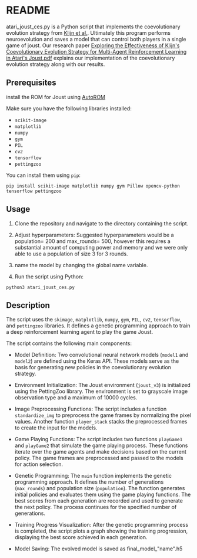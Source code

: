# README

atari_joust_ces.py is a Python script that implements the coevolutionary evolution strategy from [Klijn et al.](https://arxiv.org/pdf/2104.05610.pdf). Ultimately this program performs neuroevolution and saves a model that can control both players in a single game of joust. Our research paper [Exploring the Effectiveness of Klijn's Coevolutionary Evolution Strategy for Multi-Agent Reinforcement Learning in Atari's Joust.pdf](https://github.com/bryce-ka/CoES-Joust-Evaluating-the-Coevolutionary-Evolution-Strategy-for-Atari-s-Joust/blob/main/Exploring%20the%20Effectiveness%20of%20Klijn's%20Coevolutionary%20Evolution%20Strategy%20for%20Multi-Agent%20Reinforcement%20Learning%20in%20Atari's%20Joust.pdf) explains our implementation of the coevolutionary evolution strategy along with our results. 
 
## Prerequisites

install the ROM for Joust using [AutoROM](https://github.com/Farama-Foundation/AutoROM)

Make sure you have the following libraries installed:

- `scikit-image`
- `matplotlib`
- `numpy`
- `gym`
- `PIL`
- `cv2`
- `tensorflow`
- `pettingzoo`

You can install them using `pip`:

```shell
pip install scikit-image matplotlib numpy gym Pillow opencv-python tensorflow pettingzoo
```

## Usage

1. Clone the repository and navigate to the directory containing the script.

2. Adjust hyperparameters: Suggested hyperparameters would be a population= 200 and max_rounds= 500, however this requires a substantial amount of computing power and memory and we were only able to use a population of size 3 for 3 rounds.

3.  name the model by changing the global name variable.

4. Run the script using Python:

```shell
python3 atari_joust_ces.py
```

## Description

The script uses the `skimage`, `matplotlib`, `numpy`, `gym`, `PIL`, `cv2`, `tensorflow`, and `pettingzoo` libraries. It defines a genetic programming approach to train a deep reinforcement learning agent to play the game Joust.

The script contains the following main components:

- Model Definition: Two convolutional neural network models (`model1` and `model2`) are defined using the Keras API. These models serve as the basis for generating new policies in the coevolutionary evolution strategy.

- Environment Initialization: The Joust environment (`joust_v3`) is initialized using the PettingZoo library. The environment is set to grayscale image observation type and a maximum of 10000 cycles.

- Image Preprocessing Functions: The script includes a function `standardize_img` to preprocess the game frames by normalizing the pixel values. Another function `player_stack` stacks the preprocessed frames to create the input for the models.

- Game Playing Functions: The script includes two functions `playGame1` and `playGame2` that simulate the game playing process. These functions iterate over the game agents and make decisions based on the current policy. The game frames are preprocessed and passed to the models for action selection.

- Genetic Programming: The `main` function implements the genetic programming approach. It defines the number of generations (`max_rounds`) and population size (`population`). The function generates initial policies and evaluates them using the game playing functions. The best scores from each generation are recorded and used to generate the next policy. The process continues for the specified number of generations.

- Training Progress Visualization: After the genetic programming process is completed, the script plots a graph showing the training progression, displaying the best score achieved in each generation.

- Model Saving: The evolved model is saved as final_model_"name".h5

